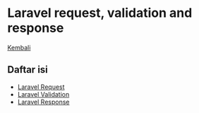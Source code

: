 # Laravel request, validation and response

[Kembali](../readme.md)

## Daftar isi

- [Laravel Request](laravel-request.md)
- [Laravel Validation](laravel-request.md)
- [Laravel Response](laravel-response.md)

